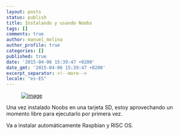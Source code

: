 ```yaml
---
layout: posts
status: publish
title: Instalando y usando Noobs
tags: []
comments: true
author: manuel_molina
author_profile: true
categories: []
published: true
date: '2015-04-06 15:39:47 +0200'
date_gmt: '2015-04-06 15:39:47 +0200'
excerpt_separator: <!--more-->
locale: "es-ES"
---
```

<figure>
  <a href="{{ site.url }}{{ site.baseurl }}/assets/images/2015-04-09-instalando-y-usando-noobs/wpid-wp-1428603630432.jpeg"><img src="{{ site.url }}{{ site.baseurl }}/assets/images/2015-04-09-instalando-y-usando-noobs/wpid-wp-1428603630432.jpeg" title="wp-1428603630432" alt="image"></a>
</figure>

Una vez instalado Noobs en una tarjeta SD, estoy aprovechando un momento libre para ejecutarlo por primera vez.

Va a instalar automáticamente Raspbian y RISC OS.
